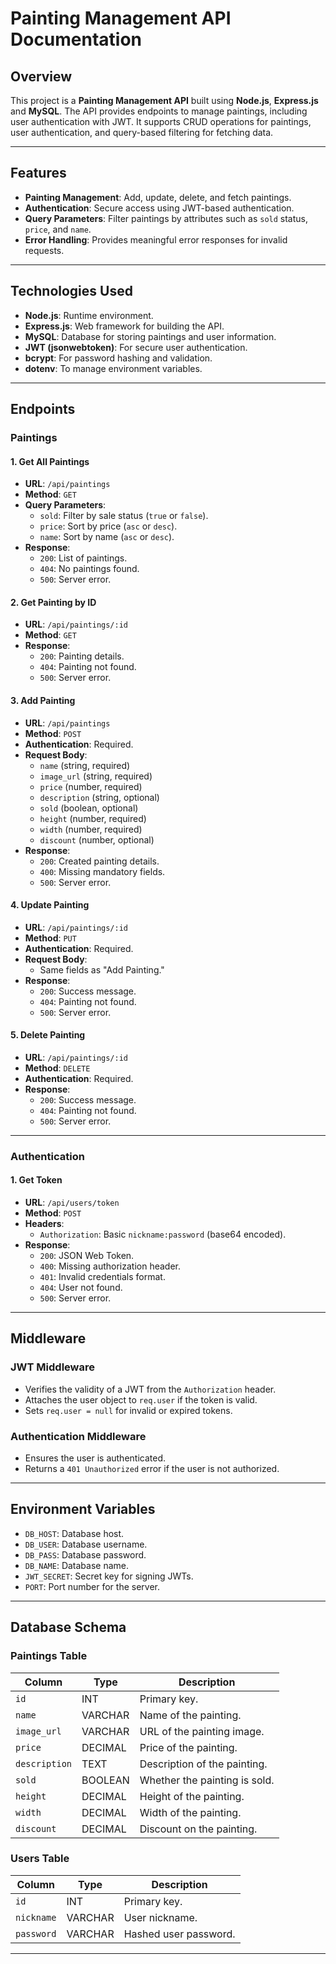 # Painting Management API Documentation

## Overview

This project is a **Painting Management API** built using **Node.js**, **Express.js** and **MySQL**. The API provides endpoints to manage paintings, including user authentication with JWT. It supports CRUD operations for paintings, user authentication, and query-based filtering for fetching data.

---

## Features

- **Painting Management**: Add, update, delete, and fetch paintings.
- **Authentication**: Secure access using JWT-based authentication.
- **Query Parameters**: Filter paintings by attributes such as `sold` status, `price`, and `name`.
- **Error Handling**: Provides meaningful error responses for invalid requests.

---

## Technologies Used

- **Node.js**: Runtime environment.
- **Express.js**: Web framework for building the API.
- **MySQL**: Database for storing paintings and user information.
- **JWT (jsonwebtoken)**: For secure user authentication.
- **bcrypt**: For password hashing and validation.
- **dotenv**: To manage environment variables.

---

## Endpoints

### Paintings

#### 1. **Get All Paintings**
- **URL**: `/api/paintings`
- **Method**: `GET`
- **Query Parameters**:
  - `sold`: Filter by sale status (`true` or `false`).
  - `price`: Sort by price (`asc` or `desc`).
  - `name`: Sort by name (`asc` or `desc`).
- **Response**:
  - `200`: List of paintings.
  - `404`: No paintings found.
  - `500`: Server error.

#### 2. **Get Painting by ID**
- **URL**: `/api/paintings/:id`
- **Method**: `GET`
- **Response**:
  - `200`: Painting details.
  - `404`: Painting not found.
  - `500`: Server error.

#### 3. **Add Painting**
- **URL**: `/api/paintings`
- **Method**: `POST`
- **Authentication**: Required.
- **Request Body**:
  - `name` (string, required)
  - `image_url` (string, required)
  - `price` (number, required)
  - `description` (string, optional)
  - `sold` (boolean, optional)
  - `height` (number, required)
  - `width` (number, required)
  - `discount` (number, optional)
- **Response**:
  - `200`: Created painting details.
  - `400`: Missing mandatory fields.
  - `500`: Server error.

#### 4. **Update Painting**
- **URL**: `/api/paintings/:id`
- **Method**: `PUT`
- **Authentication**: Required.
- **Request Body**:
  - Same fields as "Add Painting."
- **Response**:
  - `200`: Success message.
  - `404`: Painting not found.
  - `500`: Server error.

#### 5. **Delete Painting**
- **URL**: `/api/paintings/:id`
- **Method**: `DELETE`
- **Authentication**: Required.
- **Response**:
  - `200`: Success message.
  - `404`: Painting not found.
  - `500`: Server error.

---

### Authentication

#### 1. **Get Token**
- **URL**: `/api/users/token`
- **Method**: `POST`
- **Headers**:
  - `Authorization`: Basic `nickname:password` (base64 encoded).
- **Response**:
  - `200`: JSON Web Token.
  - `400`: Missing authorization header.
  - `401`: Invalid credentials format.
  - `404`: User not found.
  - `500`: Server error.

---

## Middleware

### JWT Middleware
- Verifies the validity of a JWT from the `Authorization` header.
- Attaches the user object to `req.user` if the token is valid.
- Sets `req.user = null` for invalid or expired tokens.

### Authentication Middleware
- Ensures the user is authenticated.
- Returns a `401 Unauthorized` error if the user is not authorized.

---

## Environment Variables

- `DB_HOST`: Database host.
- `DB_USER`: Database username.
- `DB_PASS`: Database password.
- `DB_NAME`: Database name.
- `JWT_SECRET`: Secret key for signing JWTs.
- `PORT`: Port number for the server.

---

## Database Schema

### Paintings Table
| Column      | Type      | Description                |
|-------------|-----------|----------------------------|
| `id`        | INT       | Primary key.               |
| `name`      | VARCHAR   | Name of the painting.      |
| `image_url` | VARCHAR   | URL of the painting image. |
| `price`     | DECIMAL   | Price of the painting.     |
| `description` | TEXT    | Description of the painting.|
| `sold`      | BOOLEAN   | Whether the painting is sold.|
| `height`    | DECIMAL   | Height of the painting.    |
| `width`     | DECIMAL   | Width of the painting.     |
| `discount`  | DECIMAL   | Discount on the painting.  |

### Users Table
| Column      | Type      | Description              |
|-------------|-----------|--------------------------|
| `id`        | INT       | Primary key.             |
| `nickname`  | VARCHAR   | User nickname.           |
| `password`  | VARCHAR   | Hashed user password.    |

---
